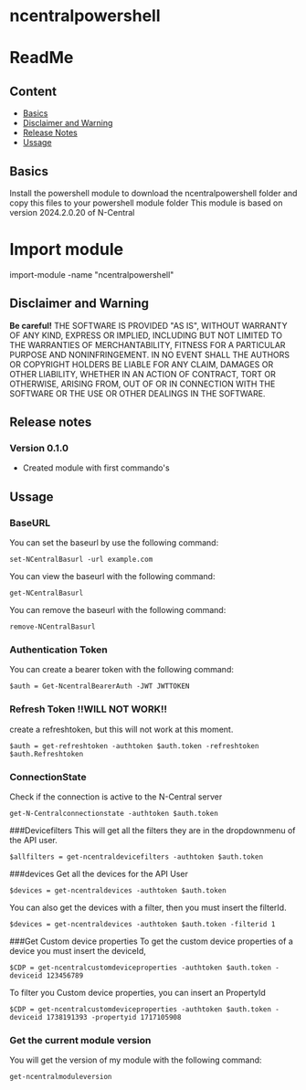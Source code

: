 # ncentralpowershell
# ReadMe

## Content
 * [Basics](#basics)
 * [Disclaimer and Warning](#disclaimer-and-warning)
 * [Release Notes](#release-notes)
 * [Ussage](*Ussage)

## Basics
Install the powershell module to download the ncentralpowershell folder and copy this files to your powershell module folder
This module is based on version 2024.2.0.20 of N-Central

# Import module
import-module -name "ncentralpowershell"

## Disclaimer and Warning
**Be careful!** THE SOFTWARE IS PROVIDED "AS IS", WITHOUT WARRANTY OF ANY KIND, EXPRESS OR IMPLIED, INCLUDING BUT NOT LIMITED TO THE WARRANTIES OF MERCHANTABILITY, FITNESS FOR A PARTICULAR PURPOSE AND NONINFRINGEMENT.
IN NO EVENT SHALL THE AUTHORS OR COPYRIGHT HOLDERS BE LIABLE FOR ANY CLAIM, DAMAGES OR OTHER LIABILITY, WHETHER IN AN ACTION OF CONTRACT, TORT OR OTHERWISE, ARISING FROM,
OUT OF OR IN CONNECTION WITH THE SOFTWARE OR THE USE OR OTHER DEALINGS IN THE SOFTWARE.


## Release notes
### Version 0.1.0
* Created module with first commando's

## Ussage
### BaseURL
You can set the baseurl by use the following command:<br>
```
set-NCentralBasurl -url example.com
```

You can view the baseurl with the following command:<br>
```
get-NCentralBasurl
```
You can remove the baseurl with the following command:<br>
```
remove-NCentralBasurl
```

### Authentication Token
You can create a bearer token with the following command:<br>
```
$auth = Get-NcentralBearerAuth -JWT JWTTOKEN
```

### Refresh Token !!WILL NOT WORK!!
create a refreshtoken, but this will not work at this moment.
```
$auth = get-refreshtoken -authtoken $auth.token -refreshtoken $auth.Refreshtoken
```

### ConnectionState
Check if the connection is active to the N-Central server
```
get-N-Centralconnectionstate -authtoken $auth.token
```

###Devicefilters
This will get all the filters they are in the dropdownmenu of the API user.
```
$allfilters = get-ncentraldevicefilters -authtoken $auth.token
```

###devices
Get all the devices for the API User
```
$devices = get-ncentraldevices -authtoken $auth.token
```

You can also get the devices with a filter, then you must insert the filterId.
```
$devices = get-ncentraldevices -authtoken $auth.token -filterid 1
```

###Get Custom device properties
To get the custom device properties of a device you must insert the deviceId,
```
$CDP = get-ncentralcustomdeviceproperties -authtoken $auth.token -deviceid 123456789
```

To filter you Custom device properties, you can insert an PropertyId
```
$CDP = get-ncentralcustomdeviceproperties -authtoken $auth.token -deviceid 1738191393 -propertyid 1717105908
```


### Get the current module version
You will get the version of my module with the following command:<br>
```
get-ncentralmoduleversion
```






